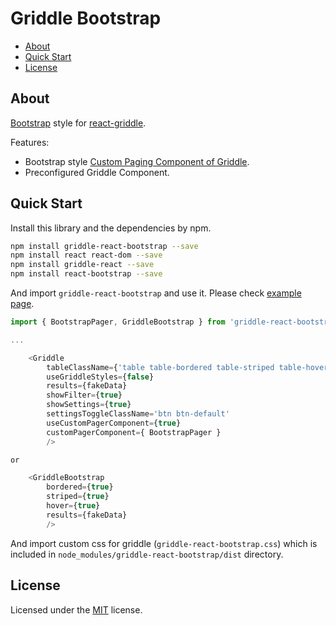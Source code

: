 # Griddle Bootstrap

- [About](#about)
- [Quick Start](#quick-start)
- [License](#license)

## About

[Bootstrap](http://getbootstrap.com/) style for [react-griddle](http://griddlegriddle.github.io/Griddle/).

Features:

* Bootstrap style [Custom Paging Component of Griddle](http://griddlegriddle.github.io/Griddle/customization.html).
* Preconfigured Griddle Component.

## Quick Start

Install this library and the dependencies by npm.

```bash
npm install griddle-react-bootstrap --save
npm install react react-dom --save
npm install griddle-react --save
npm install react-bootstrap --save
```

And import `griddle-react-bootstrap` and use it. Please check [example page](http://wadahiro.github.io/griddle-react-bootstrap/).

```js
import { BootstrapPager, GriddleBootstrap } from 'griddle-react-bootstrap';

...

    <Griddle
        tableClassName={'table table-bordered table-striped table-hover'}
        useGriddleStyles={false}
        results={fakeData}
        showFilter={true}
        showSettings={true}
        settingsToggleClassName='btn btn-default'
        useCustomPagerComponent={true}
        customPagerComponent={ BootstrapPager }
        />

or

    <GriddleBootstrap
        bordered={true}
        striped={true}
        hover={true}
        results={fakeData} 
        />
```

And import custom css for griddle (`griddle-react-bootstrap.css`) which is included in `node_modules/griddle-react-bootstrap/dist` directory.

## License

Licensed under the [MIT](/LICENSE.txt) license.